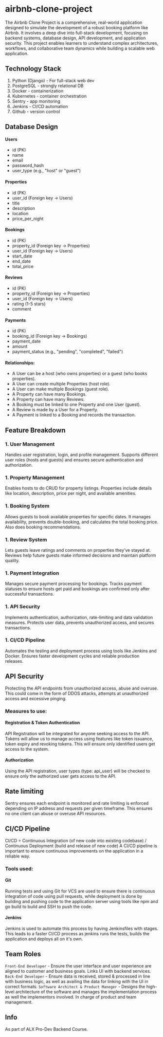 # airbnb-clone-project

The Airbnb Clone Project is a comprehensive, real-world application designed to simulate the development of a robust booking platform like Airbnb. It involves a deep dive into full-stack development, focusing on backend systems, database design, API development, and application security. This project enables learners to understand complex architectures, workflows, and collaborative team dynamics while building a scalable web application.

## Technology Stack
1. Python (Django) - For full-stack web dev
2. PostgreSQL - strongly relational DB
3. Docker - containerization
4. Kubernetes - container orchestration
5. Sentry - app monitoring
6. Jenkins - CI/CD automation
7. Github - version control

## Database Design
#### Users
- id (PK)
- name
- email
- password_hash
- user_type (e.g., "host" or "guest")

#### Properties
- id (PK)
- user_id (Foreign key → Users)
- title
- description
- location
- price_per_night

#### Bookings
- id (PK)
- property_id (Foreign key → Properties)
- user_id (Foreign key → Users)
- start_date
- end_date
- total_price

#### Reviews
- id (PK)
- property_id (Foreign key → Properties)
- user_id (Foreign key → Users)
- rating (1-5 stars)
- comment

#### Payments
- id (PK)
- booking_id (Foreign key → Bookings)
- payment_date
- amount
- payment_status (e.g., "pending", "completed", "failed")

#### Relationships:
- A User can be a host (who owns properties) or a guest (who books properties).
- A User can create multiple Properties (host role).
- A User can make multiple Bookings (guest role).
- A Property can have many Bookings.
- A Property can have many Reviews.
- A Booking must be linked to one Property and one User (guest).
- A Review is made by a User for a Property.
- A Payment is linked to a Booking and records the transaction.

## Feature Breakdown
### 1. User Management
Handles user registration, login, and profile management. Supports different user roles (hosts and guests) and ensures secure authentication and authorization.

### 1. Property Management
Enables hosts to do CRUD for property listings. Properties include details like location, description, price per night, and available amenities.

### 1. Booking System
Allows guests to book available properties for specific dates. It manages availability, prevents double-booking, and calculates the total booking price. Also does booking recommendations.

### 1. Review System
Lets guests leave ratings and comments on properties they’ve stayed at. Reviews help future guests make informed decisions and maintain platform quality.

### 1. Payment Integration
Manages secure payment processing for bookings. Tracks payment statuses to ensure hosts get paid and bookings are confirmed only after successful transactions.

### 1. API Security
Implements authentication, authorization, rate-limiting and data validation measures. Protects user data, prevents unauthorized access, and secures transactions.

### 1. CI/CD Pipeline
Automates the testing and deployment process using tools like Jenkins and Docker. Ensures faster development cycles and reliable production releases.

##  API Security
Protecting the API endpoints from unauthorized access, abuse and overuse. This could come in the form of DDOS attacks, attempts at unauthorized access and excessive pinging. 

### Measures to use:
#### Registration & Token Authentication
API Registration will be integrated for anyone seeking access to the API. Tokens will allow us to manage access using features like token issuance, token expiry and revoking tokens. This will ensure only identified users get access to the system.

#### Authorization
Using the API registration, user types (type: api_user) will be checked to ensure only the authorized user gets access to the API.

## Rate limiting
Sentry ensures each endpoint is monitored and rate limiting is enforced depending on IP address and requests per given timeframe. This ensures no one client can abuse or overuse API resources.

## CI/CD Pipeline
CI/CD = Continuous Integration (of new code into existing codebase) / Continuous Deployment (build and release of new code)
A CI/CD pipeline is important to ensure continuous improvements on the application in a reliable way.
### Tools used:

#### Git
Running tests and using Git for VCS are used to ensure there is continuous integration of code using pull requests, while deployment is done by building and pushing code to the application server using tools like npm and go build to build and SSH to push the code.

#### Jenkins
Jenkins is used to automate this process by having Jenkinsfiles with stages. This leads to a faster CI/CD process as jenkins runs the tests, builds the application and deploys all on it's own.


## Team Roles
`Front-End Developer` - Ensure the user interface and user experience are aligned to customer and business goals. Links UI with backend services.
`Back-End Developer` - Ensure data is received, stored & processed in line with business logic, as well as availing the data for linking with the UI in correct formats.
`Software Architect & Product Maneger` - Designs the high-level architecture of the software and manages the implementation process as well the implementors involved. In charge of product and team management.


## Info
As part of ALX Pro-Dev Backend Course.
